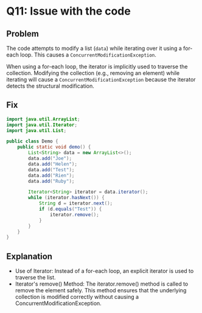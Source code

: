 # Q11: Issue with the code

## Problem

The code attempts to modify a list (`data`) while iterating over it using a for-each loop. This causes a `ConcurrentModificationException`.

When using a for-each loop, the iterator is implicitly used to traverse the collection. Modifying the collection (e.g., removing an element) while iterating will cause a `ConcurrentModificationException` because the iterator detects the structural modification.

## Fix

```java
import java.util.ArrayList;
import java.util.Iterator;
import java.util.List;

public class Demo {
    public static void demo() {
        List<String> data = new ArrayList<>();
        data.add("Joe");
        data.add("Helen");
        data.add("Test");
        data.add("Rien");
        data.add("Ruby");

        Iterator<String> iterator = data.iterator();
        while (iterator.hasNext()) {
            String d = iterator.next();
            if (d.equals("Test")) {
                iterator.remove();
            }
        }
    }
}
```

## Explanation
- Use of Iterator: Instead of a for-each loop, an explicit iterator is used to traverse the list.
- Iterator's remove() Method: The iterator.remove() method is called to remove the element safely. This method ensures that the underlying collection is modified correctly without causing a ConcurrentModificationException.